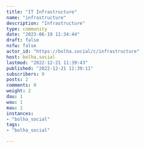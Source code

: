 ```yaml
---
title: "IT Infrastructure" 
name: "infrastructure"
description: "Infrastructure"
type: community
date: "2023-06-19 11:34:44"
draft: false
nsfw: false
actor_id: "https://bolha.social/c/infrastructure"
host: bolha.social
lastmod: "2022-12-21 11:39:43"
published: "2022-12-21 11:39:11"
subscribers: 9
posts: 2
comments: 0
weight: 2
dau: 1
wau: 1
mau: 1
instances:
- "bolha_social"
tags: 
- "bolha_social"

---
```

